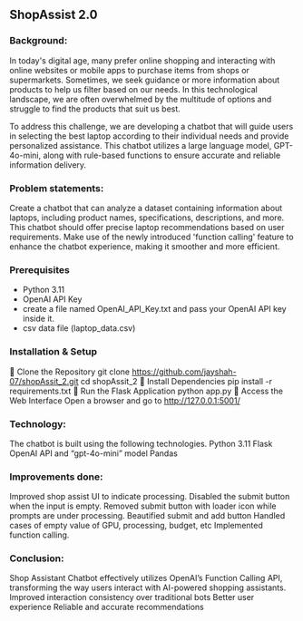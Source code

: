 
## ShopAssist 2.0

### Background:
In today's digital age, many prefer online shopping and interacting with online websites or mobile apps to purchase items from shops or supermarkets. Sometimes, we seek guidance or more information about products to help us filter based on our needs. In this technological landscape, we are often overwhelmed by the multitude of options and struggle to find the products that suit us best.

To address this challenge, we are developing a chatbot that will guide users in selecting the best laptop according to their individual needs and provide personalized assistance. This chatbot utilizes a large language model, GPT-4o-mini, along with rule-based functions to ensure accurate and reliable information delivery.

### Problem statements:

Create a chatbot that can analyze a dataset containing information about laptops, including product names, specifications, descriptions, and more. This chatbot should offer precise laptop recommendations based on user requirements. Make use of the newly introduced 'function calling' feature to enhance the chatbot experience, making it smoother and more efficient.

### Prerequisites
- Python 3.11
- OpenAI API Key
- create a file named OpenAI_API_Key.txt and pass your OpenAI API key inside it.
- csv data file (laptop_data.csv)

### Installation & Setup
🔹 Clone the Repository
git clone https://github.com/jayshah-07/shopAssit_2.git
cd shopAssit_2
🔹 Install Dependencies
pip install -r requirements.txt
🔹 Run the Flask Application
python app.py
🔹 Access the Web Interface
Open a browser and go to http://127.0.0.1:5001/

### Technology: 
The chatbot is built using the following technologies.
Python 3.11
Flask
OpenAI API and “gpt-4o-mini” model
Pandas

### Improvements done:
Improved shop assist UI to indicate processing.
Disabled the submit button when the input is empty.
Removed submit button with loader icon while prompts are under processing.
Beautified submit and add button
Handled cases of empty value of GPU, processing, budget, etc
Implemented function calling.

### Conclusion:
Shop Assistant Chatbot effectively utilizes OpenAI’s Function Calling API, transforming the way users interact with AI-powered shopping assistants.
Improved interaction consistency over traditional bots
Better user experience
Reliable and accurate recommendations 


